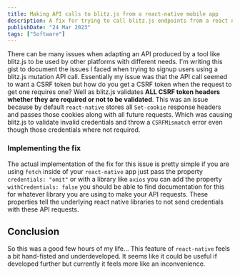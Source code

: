 ```yaml
---
title: Making API calls to blitz.js from a react-native mobile app
description: A fix for trying to call blitz.js endpoints from a react native app that don't require a CSRF token saying that the CSRF token is invalid
publishDate: "24 Mar 2023"
tags: ["Software"]
---
```


There can be many issues when adapting an API produced by a tool like blitz.js to be used by other platforms with different needs. I'm writing this gist to document the issues I faced when trying to signup users using a blitz.js mutation API call.
Essentially my issue was that the API call seemed to want a CSRF token but how do you get a CSRF token when the request to get one requires one? Well as blitz.js validates **ALL CSRF token headers whether they are required or not to be validated**. This was an issue because by default `react-native` stores all `Set-cookie` response headers and passes those cookies along with all future requests.
Which was causing blitz.js to validate invalid credentials and throw a `CSRFMismatch` error even though those credentials where not required.

### Implementing the fix

The actual implementation of the fix for this issue is pretty simple if you are using `fetch` inside of your `react-native` app just pass the property `credentials: "omit"` or with a library like `axios` you can add the property `withCredentials: false` you should be able to find documentation for this for whatever library you are using to make your API requests. These properties tell the underlying react native libraries to not send credentials with these API requests.

## Conclusion

So this was a good few hours of my life... This feature of `react-native` feels a bit hand-fisted and underdeveloped. It seems like it could be useful if developed further but currently it feels more like an inconvenience.
